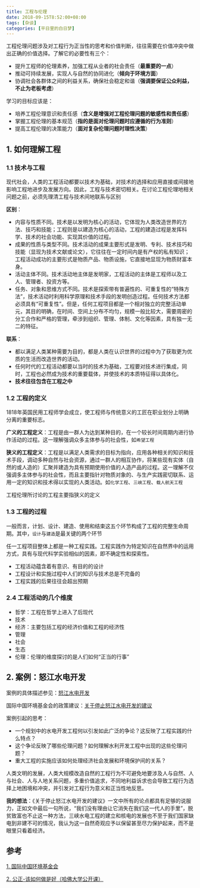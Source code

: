 ```yaml
---
title: 工程与伦理
date: 2018-09-15T8:52:00+08:00
tags: [杂谈]
categories: [平日里的白日梦]
---
```


工程伦理问题涉及对工程行为正当性的思考和价值判断，往往需要在价值冲突中做出正确的价值选择。了解它的必要性有三个：

- 提升工程师的伦理素养，加强工程从业者的社会责任（**最重要的一点**）
- 推动可持续发展，实现人与自然的协同进化（**倾向于环境方面**）
- 协调社会各群体之间的利益关系，确保社会稳定和谐（**强调要保证公众利益，不止为老板考虑**）

学习的目标应该是：

- 培养工程伦理意识和责任感（**含义是增强对工程伦理问题的敏感性和责任感**）
- 掌握工程伦理的基本规范（**指的是面对伦理问题时应遵循的行为准则**）
- 提高工程伦理的决策能力（**面对复杂伦理问题时理性决策**）

## 1. 如何理解工程

### 1.1 技术与工程

现代社会，人类的工程活动都要以技术为基础，对技术的选择和应用直接或间接地影响工程地进步及发展方向。因此，工程与技术密切相关。在讨论工程伦理地相关问题之前，必须先理清工程与技术间地联系与区别

**区别**：

- 内容与性质不同。技术是以发明为核心的活动，它体现为人类改造世界的方法、技巧和技能；工程则是以建造为核心的活动，工程的建造过程是发挥科学、技术的社会功能、实现其价值的过程。
- 成果的性质与类型不同。技术活动的成果主要形式是发明、专利、技术技巧和技能（显现为技术文献或论文），它往往在一定时间内是有产权的私有知识；工程活动成功的主要形式是物质产品、物质设施，它直接地显现为物质财富本身。
- 活动主体不同。技术活动地主体是发明家，工程活动的主体是工程师以及工人、管理者、投资方等。
- 任务、对象和思维方式不同。技术是探索带有普遍性的、可重复性的“特殊方法”，技术活动时利用科学原理和技术手段的发明创造过程。任何技术方法都必须具有“可重复性”。但是，任何工程项目都是一个相对独立的完整活动单元，其目的明确，在时间、空间上分布不均匀，规模一般比较大，需要周密的分工合作和严格的管理，牵涉到组织、管理、体制、文化等因素，具有独一无二的特征。

**联系**：

- 都以满足人类某种需要为目的，都是人类在认识世界的过程中为了获取更为优质的生活而改造世界的活动。
- 任何时代的工程活动都要以当时的技术为基础，工程要对技术进行集成，同时，工程也必然成为技术的重要载体，并使技术的本质特征得以具体化。
- **技术往往包含在工程之中**

### 1.2 工程的定义

1818年英国民用工程师学会成立，使工程师与传统意义的工匠在职业划分上明确分离的重要标志。

**广义的工程定义**：工程是由一群人为达到某种目的，在一个较长时间周期内进行协作活动的过程。这一理解强调众多主体参与的社会性，如`希望工程`

**狭义的工程定义**：工程是以满足人类需求的目标为指向，应用各种相关的知识和技术手段，调动多种自然与社会资源，通过一群人的相互协作，将某些现有实体（自然的或人造的）汇聚并建造为具有预期使用价值的人造产品的过程。这一理解不仅强调多主体参与的社会性，而且主要指针对物质对象的、与生产实践密切联系、运用一定的知识和技术得以实现的人类活动。如`化学工程`、`三峡工程`、`载人航天工程`

工程伦理所讨论的工程主要指狭义的定义

### 1.3 工程的过程

一般而言，计划、设计、建造、使用和结束这五个环节构成了工程的完整生命周期。其中，`设计`与`建造`是最关键的两个环节

任一工程项目整体上都是一种工程实践。工程实践作为特定知识在自然界中的运用方式，具有与现代科学实验相似的因素，即不确定性和探索性。

- 工程活动蕴含着有意识、有目的的设计
- 工程设计和实施过程中人们的知识与技术总是不完备的
- 工程实践的后果往往会超出预期

### 2.4 工程活动的几个维度

- 哲学：工程在哲学上进入了后现代
- 技术
- 经济：主要包括工程的经济价值和工程的经济性
- 管理
- 社会
- 生态
- 伦理：伦理的维度探讨的是人们如何“正当的行事”

## 2. 案例：怒江水电开发

案例的具体描述参见：[怒江水电开发](http://bbs.tianya.cn/post-worldlook-673559-1.shtml)

国际中国环境基金会的政策建议：[关于停止怒江水电开发的建议](http://www.ifce.org/resources/file/IFCE_Policy_Book.pdf)

案例引起的思考：

- 一个规划中的水电开发工程何以引发如此广泛的争论？这反映了工程实践的什么特点？
- 这个争论反映了哪些伦理问题？如何理解水利开发工程中出现的这些伦理问题？
- 重大工程的实施应该如何处理经济社会发展和环境保护间的关系？

人类文明的发展，人类大规模改造自然的工程行为不可避免地要涉及人与自然、人与社会、人与人地关系问题，多重价值追求，不同地利益诉求也会导致工程行为选择上地困境和冲突，并引发对工程行为意义和正当性地反思。

**我的想法**：《关于停止怒江水电开发的建议》一文中所有的论点都具有足够的说服力，正如文中最后一句所说，“我们没有理由让它消失在我们这一代人的手里”，脱贫致富也不止这一种方法，三峡水电工程的建立和核电的发展也不至于我们国家缺电到非建不可的情况，我认为这一自然奇观应予以保留甚至尽力保护起来，而不是眼里只看着经济。

## 参考

[1. 国际中国环境基金会](http://www.ifce.org/zh_cn/index)

[2. 公正-该如何做是好（哈佛大学公开课）](http://open.163.com/special/justice/)
